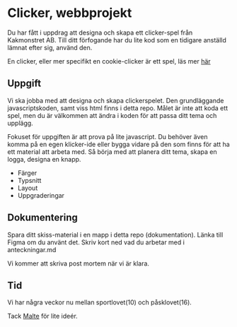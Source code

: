 # Clicker, webbprojekt

Du har fått i uppdrag att designa och skapa ett clicker-spel från Kakmonstret AB.
Till ditt förfogande har du lite kod som en tidigare anställd lämnat efter sig, använd den.

En clicker, eller mer specifikt en cookie-clicker är ett spel, läs mer [här](https://en.wikipedia.org/wiki/Cookie_Clicker) 

## Uppgift

Vi ska jobba med att designa och skapa clickerspelet. Den grundläggande javascriptskoden, samt viss html finns i detta repo. Målet är inte att koda ett spel, men du är välkommen att ändra i koden för att passa ditt tema och upplägg.

Fokuset för uppgiften är att prova på lite javascript. Du behöver även komma på en egen klicker-ide eller bygga vidare på den som finns för att 
ha ett material att arbeta med. 
Så börja med att planera ditt tema, skapa en logga, designa en knapp.

* Färger
* Typsnitt
* Layout
* Uppgraderingar

## Dokumentering

Spara ditt skiss-material i en mapp i detta repo (dokumentation).
Länka till Figma om du använt det.
Skriv kort ned vad du arbetar med i anteckningar.md

Vi kommer att skriva post mortem när vi är klara.

## Tid

Vi har några veckor nu mellan sportlovet(10) och påsklovet(16).

Tack [Malte](https://github.com/Mafrans) för lite ideér.
